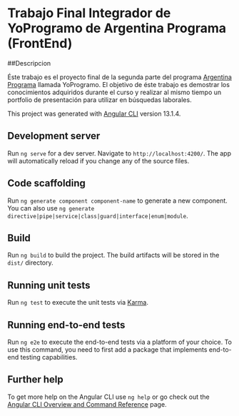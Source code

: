 # Trabajo Final Integrador de YoProgramo de Argentina Programa (FrontEnd)

##Descripcion

Éste trabajo es el proyecto final de la segunda parte del programa [Argentina Programa](https://www.argentina.gob.ar/produccion/argentina-programa/segunda-etapa) llamada YoProgramo. El objetivo de éste trabajo es demostrar los conocimientos adquiridos durante el curso y realizar al mismo tiempo un portfolio de presentación para utilizar en búsquedas laborales.


This project was generated with [Angular CLI](https://github.com/angular/angular-cli) version 13.1.4.

## Development server

Run `ng serve` for a dev server. Navigate to `http://localhost:4200/`. The app will automatically reload if you change any of the source files.

## Code scaffolding

Run `ng generate component component-name` to generate a new component. You can also use `ng generate directive|pipe|service|class|guard|interface|enum|module`.

## Build

Run `ng build` to build the project. The build artifacts will be stored in the `dist/` directory.

## Running unit tests

Run `ng test` to execute the unit tests via [Karma](https://karma-runner.github.io).

## Running end-to-end tests

Run `ng e2e` to execute the end-to-end tests via a platform of your choice. To use this command, you need to first add a package that implements end-to-end testing capabilities.

## Further help

To get more help on the Angular CLI use `ng help` or go check out the [Angular CLI Overview and Command Reference](https://angular.io/cli) page.
